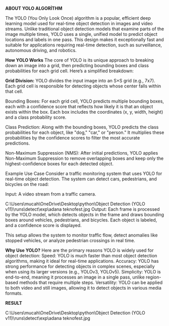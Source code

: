 
**ABOUT YOLO ALGORİTHM**

The YOLO (You Only Look Once) algorithm is a popular, efficient deep learning model used for real-time object detection in images and video streams. Unlike traditional object detection models that examine parts of the image multiple times, YOLO uses a single, unified model to predict object locations and labels in one pass. This design makes it exceptionally fast and suitable for applications requiring real-time detection, such as surveillance, autonomous driving, and robotics.

**How YOLO Works**
The core of YOLO is its unique approach to breaking down an image into a grid, then predicting bounding boxes and class probabilities for each grid cell. Here’s a simplified breakdown:

**Grid Division:**
YOLO divides the input image into an S×S grid (e.g., 7x7). Each grid cell is responsible for detecting objects whose center falls within that cell.

Bounding Boxes: For each grid cell, YOLO predicts multiple bounding boxes, each with a confidence score that reflects how likely it is that an object exists within the box. Each box includes the coordinates (x, y, width, height) and a class probability score.

Class Prediction: Along with the bounding boxes, YOLO predicts the class probabilities for each object, like "dog," "car," or "person." It multiplies these probabilities by the confidence scores to filter the most accurate predictions.

Non-Maximum Suppression (NMS): After initial predictions, YOLO applies Non-Maximum Suppression to remove overlapping boxes and keep only the highest-confidence boxes for each detected object.

Example Use Case
Consider a traffic monitoring system that uses YOLO for real-time object detection. The system can detect cars, pedestrians, and bicycles on the road:

Input: A video stream from a traffic camera.

C:\Users\mucah\OneDrive\Desktop\python\Object Detection (YOLO v11)\runs\detect\exp\adana teknofest.jpg
Output: Each frame is processed by the YOLO model, which detects objects in the frame and draws bounding boxes around vehicles, pedestrians, and bicycles. Each object is labeled, and a confidence score is displayed.

This setup allows the system to monitor traffic flow, detect anomalies like stopped vehicles, or analyze pedestrian crossings in real time.

**Why Use YOLO?**
Here are the primary reasons YOLO is widely used for object detection:
Speed: YOLO is much faster than most object detection algorithms, making it ideal for real-time applications.
Accuracy: YOLO has strong performance for detecting objects in complex scenes, especially when using its larger versions (e.g., YOLOv3, YOLOv5).
Simplicity: YOLO is end-to-end, meaning it processes an image in a single pass, unlike region-based methods that require multiple steps.
Versatility: YOLO can be applied to both video and still images, allowing it to detect objects in various media formats.

**RESULT**


C:\Users\mucah\OneDrive\Desktop\python\Object Detection (YOLO v11)\runs\detect\exp\adana teknofest.jpg
